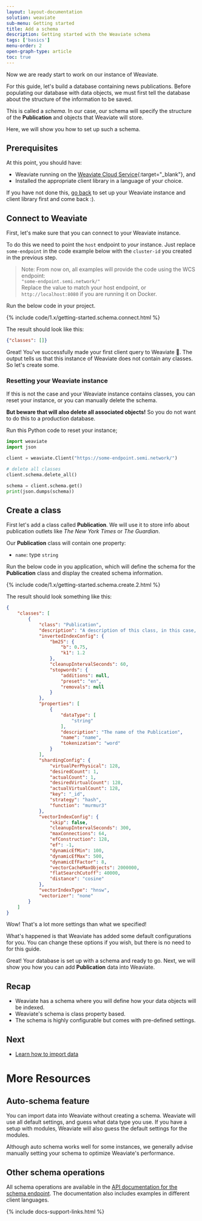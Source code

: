 ```yaml
---
layout: layout-documentation
solution: weaviate
sub-menu: Getting started
title: Add a schema
description: Getting started with the Weaviate schema
tags: ['basics']
menu-order: 2
open-graph-type: article
toc: true
---
```


Now we are ready start to work on our instance of Weaviate.

For this guide, let's build a database containing news publications. Before populating our database with data objects, we must first tell the database about the structure of the information to be saved. 

This is called a _schema_. In our case, our schema will specify the structure of the **Publication** and objects that Weaviate will store.

Here, we will show you how to set up such a schema.

## Prerequisites 

At this point, you should have: 
- Weaviate running on the [Weaviate Cloud Service](https://console.semi.technology){:target="_blank"}, and
- Installed the appropriate client library in a language of your choice. 

If you have not done this, [go back](./installation.html) to set up your Weaviate instance and client library first and come back :).

## Connect to Weaviate

First, let's make sure that you can connect to your Weaviate instance.

To do this we need to point the `host` endpoint to *your* instance. Just replace `some-endpoint` in the code example below with the `cluster-id` you created in the previous step.

> Note: From now on, all examples will provide the code using the WCS endpoint:<br/> `"some-endpoint.semi.network/"`<br/>Replace the value to match your host endpoint, or `http://localhost:8080` if you are running it on Docker.

Run the below code in your project.

{% include code/1.x/getting-started.schema.connect.html %}

The result should look like this:

```json
{"classes": []}
```

Great! You've successfully made your first client query to Weaviate 🎉. The output tells us that this instance of Weaviate does not contain any classes. So let's create some.

### Resetting your Weaviate instance
If this is not the case and your Weaviate instance contains classes, you can reset your instance, or you can manually delete the schema.

**But beware that will also delete all associated objects!** So you do not want to do this to a production database. 

Run this Python code to reset your instance;

```python
import weaviate
import json

client = weaviate.Client("https://some-endpoint.semi.network/")

# delete all classes
client.schema.delete_all()

schema = client.schema.get()
print(json.dumps(schema))
```

## Create a class

First let's add a class called **Publication**. We will use it to store info about publication outlets like *The New York Times* or *The Guardian*.

Our **Publication** class will contain one property:
* `name`: type `string`

Run the below code in you application, which will define the schema for the **Publication** class and display the created schema information.

{% include code/1.x/getting-started.schema.create.2.html %}

The result should look something like this:

```json
{
    "classes": [
        {
            "class": "Publication",
            "description": "A description of this class, in this case, it's about publications",
            "invertedIndexConfig": {
                "bm25": {
                    "b": 0.75,
                    "k1": 1.2
                },
                "cleanupIntervalSeconds": 60,
                "stopwords": {
                    "additions": null,
                    "preset": "en",
                    "removals": null
                }
            },
            "properties": [
                {
                    "dataType": [
                        "string"
                    ],
                    "description": "The name of the Publication",
                    "name": "name",
                    "tokenization": "word"
                }
            ],
            "shardingConfig": {
                "virtualPerPhysical": 128,
                "desiredCount": 1,
                "actualCount": 1,
                "desiredVirtualCount": 128,
                "actualVirtualCount": 128,
                "key": "_id",
                "strategy": "hash",
                "function": "murmur3"
            },
            "vectorIndexConfig": {
                "skip": false,
                "cleanupIntervalSeconds": 300,
                "maxConnections": 64,
                "efConstruction": 128,
                "ef": -1,
                "dynamicEfMin": 100,
                "dynamicEfMax": 500,
                "dynamicEfFactor": 8,
                "vectorCacheMaxObjects": 2000000,
                "flatSearchCutoff": 40000,
                "distance": "cosine"
            },
            "vectorIndexType": "hnsw",
            "vectorizer": "none"
        }
    ]
}
```

Wow! That's a lot more settings than what we specified!

What's happened is that Weaviate has added some default configurations for you. You can change these options if you wish, but there is no need to for this guide.

Great! Your database is set up with a schema and ready to go. Next, we will show you how you can add **Publication** data into Weaviate.

## Recap

* Weaviate has a schema where you will define how your data objects will be indexed.
* Weaviate's schema is class property based.
* The schema is highly configurable but comes with pre-defined settings.

## Next

* [Learn how to import data](./import.html)

# More Resources

## Auto-schema feature

You can import data into Weaviate without creating a schema. Weaviate will use all default settings, and guess what data type you use. If you have a setup with modules, Weaviate will also guess the default settings for the modules.

Although auto schema works well for some instances, we generally advise manually setting your schema to optimize Weaviate's performance.

## Other schema operations

All schema operations are available in the [API documentation for the schema endpoint](../restful-api-references/schema.html). The documentation also includes examples in different client languages.

{% include docs-support-links.html %}
